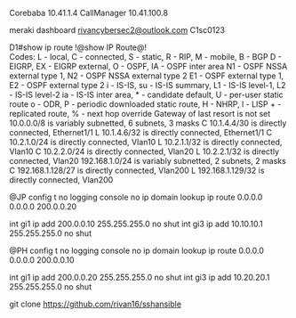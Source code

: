 Corebaba
10.41.1.4
CallManager
10.41.100.8

meraki dashboard
rivancybersec2@outlook.com
C1sc0123


D1#show ip route !@show IP Route@!  
Codes: L - local, C - connected, S - static, R - RIP, M - mobile, B - BGP
       D - EIGRP, EX - EIGRP external, O - OSPF, IA - OSPF inter area 
       N1 - OSPF NSSA external type 1, N2 - OSPF NSSA external type 2
       E1 - OSPF external type 1, E2 - OSPF external type 2
       i - IS-IS, su - IS-IS summary, L1 - IS-IS level-1, L2 - IS-IS level-2
       ia - IS-IS inter area, * - candidate default, U - per-user static route
       o - ODR, P - periodic downloaded static route, H - NHRP, l - LISP
       + - replicated route, % - next hop override
Gateway of last resort is not set
      10.0.0.0/8 is variably subnetted, 6 subnets, 3 masks
C        10.1.4.4/30 is directly connected, Ethernet1/1
L        10.1.4.6/32 is directly connected, Ethernet1/1
C        10.2.1.0/24 is directly connected, Vlan10
L        10.2.1.1/32 is directly connected, Vlan10
C        10.2.2.0/24 is directly connected, Vlan20
L        10.2.2.1/32 is directly connected, Vlan20
      192.168.1.0/24 is variably subnetted, 2 subnets, 2 masks
C        192.168.1.128/27 is directly connected, Vlan200
L        192.168.1.129/32 is directly connected, Vlan200




@JP
config t
no logging console
no ip domain lookup
ip route 0.0.0.0 0.0.0.0 200.0.0.20

int gi1
ip add 200.0.0.10 255.255.255.0
no shut
int gi3
ip add 10.10.10.1 255.255.255.0
no shut

@PH
config t
no logging console
no ip domain lookup
ip route 0.0.0.0 0.0.0.0 200.0.0.10

int gi1
ip add 200.0.0.20 255.255.255.0
no shut
int gi3
ip add 10.20.20.1 255.255.255.0
no shut

git clone https://github.com/rivan16/sshansible
